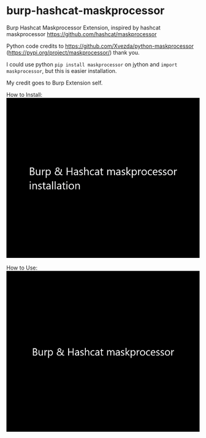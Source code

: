 # burp-hashcat-maskprocessor

Burp Hashcat Maskprocessor Extension, inspired by hashcat maskprocessor https://github.com/hashcat/maskprocessor 

Python code credits to https://github.com/Xvezda/python-maskprocessor (https://pypi.org/project/maskprocessor/) thank you. 

I could use python ```pip install maskprocessor``` on jython and ```import maskprocessor```, but this is easier installation.

My credit goes to Burp Extension self.


How to Install:
![](burp_installation.gif)


How to Use:
![](burp_usage.gif)
